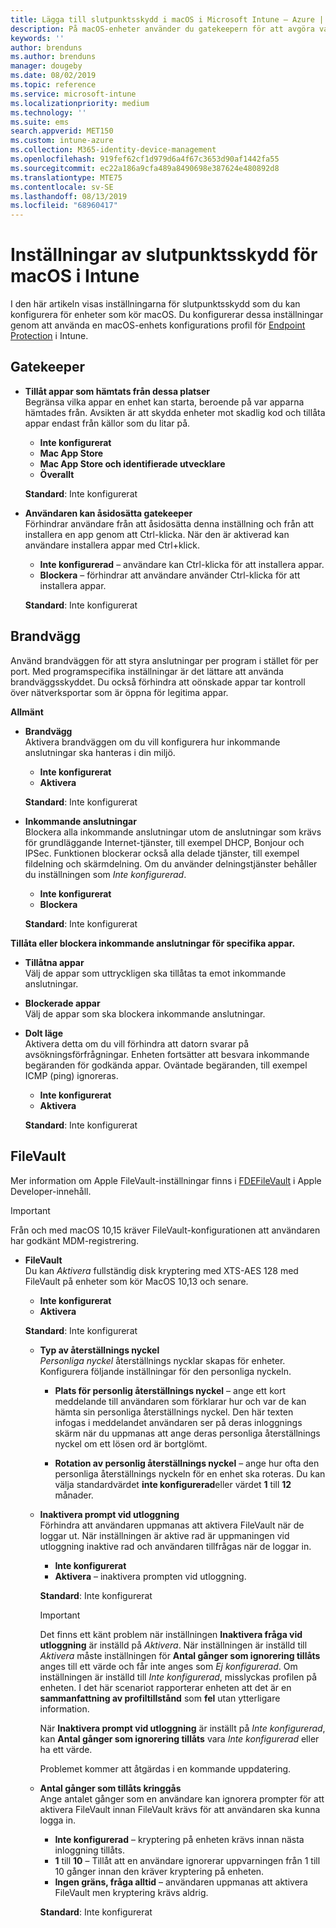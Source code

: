 ```yaml
---
title: Lägga till slutpunktsskydd i macOS i Microsoft Intune – Azure | Microsoft Docs
description: På macOS-enheter använder du gatekeepern för att avgöra var appar kan installeras, inklusive Mac App Store. Genom att aktivera eller konfigurera en brandvägg kan man också tillåta eller blockera specifika appar, använda Stealthläge och även blockera vissa typer av inkommande anslutningar med Microsoft Intune.
keywords: ''
author: brenduns
ms.author: brenduns
manager: dougeby
ms.date: 08/02/2019
ms.topic: reference
ms.service: microsoft-intune
ms.localizationpriority: medium
ms.technology: ''
ms.suite: ems
search.appverid: MET150
ms.custom: intune-azure
ms.collection: M365-identity-device-management
ms.openlocfilehash: 919fef62cf1d979d6a4f67c3653d90af1442fa55
ms.sourcegitcommit: ec22a186a9cfa489a8490698e387624e480892d8
ms.translationtype: MTE75
ms.contentlocale: sv-SE
ms.lasthandoff: 08/13/2019
ms.locfileid: "68960417"
---
```

# <a name="macos-endpoint-protection-settings-in-intune"></a>Inställningar av slutpunktsskydd för macOS i Intune  

I den här artikeln visas inställningarna för slutpunktsskydd som du kan konfigurera för enheter som kör macOS. Du konfigurerar dessa inställningar genom att använda en macOS-enhets konfigurations profil för [Endpoint Protection](endpoint-protection-configure.md) i Intune.  

## <a name="gatekeeper"></a>Gatekeeper  

- **Tillåt appar som hämtats från dessa platser**  
  Begränsa vilka appar en enhet kan starta, beroende på var apparna hämtades från. Avsikten är att skydda enheter mot skadlig kod och tillåta appar endast från källor som du litar på.  

  - **Inte konfigurerat**  
  - **Mac App Store**  
  - **Mac App Store och identifierade utvecklare**  
  - **Överallt**  

  **Standard**: Inte konfigurerat  

- **Användaren kan åsidosätta gatekeeper**  
  Förhindrar användare från att åsidosätta denna inställning och från att installera en app genom att Ctrl-klicka. När den är aktiverad kan användare installera appar med Ctrl+klick.  
 
  - **Inte konfigurerad** – användare kan Ctrl-klicka för att installera appar.  
  - **Blockera** – förhindrar att användare använder Ctrl-klicka för att installera appar.  

  **Standard**: Inte konfigurerat  

## <a name="firewall"></a>Brandvägg  

Använd brandväggen för att styra anslutningar per program i stället för per port. Med programspecifika inställningar är det lättare att använda brandväggsskyddet. Du också förhindra att oönskade appar tar kontroll över nätverksportar som är öppna för legitima appar.  

**Allmänt**
- **Brandvägg**  
  Aktivera brandväggen om du vill konfigurera hur inkommande anslutningar ska hanteras i din miljö.  
  - **Inte konfigurerat**  
  - **Aktivera**  

  **Standard**: Inte konfigurerat  

- **Inkommande anslutningar**  
  Blockera alla inkommande anslutningar utom de anslutningar som krävs för grundläggande Internet-tjänster, till exempel DHCP, Bonjour och IPSec. Funktionen blockerar också alla delade tjänster, till exempel fildelning och skärmdelning. Om du använder delningstjänster behåller du inställningen som *Inte konfigurerad*.  
  - **Inte konfigurerat**  
  - **Blockera**  

  **Standard**: Inte konfigurerat  

**Tillåta eller blockera inkommande anslutningar för specifika appar.**  

  - **Tillåtna appar**  
    Välj de appar som uttryckligen ska tillåtas ta emot inkommande anslutningar.  

  - **Blockerade appar**  
    Välj de appar som ska blockera inkommande anslutningar.  

  - **Dolt läge**  
    Aktivera detta om du vill förhindra att datorn svarar på avsökningsförfrågningar. Enheten fortsätter att besvara inkommande begäranden för godkända appar. Oväntade begäranden, till exempel ICMP (ping) ignoreras.  
    - **Inte konfigurerat**  
    - **Aktivera**  

    **Standard**: Inte konfigurerat  

## <a name="filevault"></a>FileVault  
Mer information om Apple FileVault-inställningar finns i [FDEFileVault](https://developer.apple.com/documentation/devicemanagement/fdefilevault) i Apple Developer-innehåll. 

> [!IMPORTANT]  
> Från och med macOS 10,15 kräver FileVault-konfigurationen att användaren har godkänt MDM-registrering. 

- **FileVault**  
  Du kan *Aktivera* fullständig disk kryptering med XTS-AES 128 med FileVault på enheter som kör MacOS 10,13 och senare.  
  - **Inte konfigurerat**  
  - **Aktivera**  

  **Standard**: Inte konfigurerat  

  - **Typ av återställnings nyckel**  
    *Personliga nyckel* återställnings nycklar skapas för enheter. Konfigurera följande inställningar för den personliga nyckeln.  

    - **Plats för personlig återställnings nyckel** – ange ett kort meddelande till användaren som förklarar hur och var de kan hämta sin personliga återställnings nyckel. Den här texten infogas i meddelandet användaren ser på deras inloggnings skärm när du uppmanas att ange deras personliga återställnings nyckel om ett lösen ord är bortglömt.  
      
    - **Rotation av personlig återställnings nyckel** – ange hur ofta den personliga återställnings nyckeln för en enhet ska roteras. Du kan välja standardvärdet **inte konfigurerad**eller värdet **1** till **12** månader.  

  - **Inaktivera prompt vid utloggning**  
    Förhindra att användaren uppmanas att aktivera FileVault när de loggar ut.  När inställningen är aktive rad är uppmaningen vid utloggning inaktive rad och användaren tillfrågas när de loggar in.  
    - **Inte konfigurerat**  
    - **Aktivera** – inaktivera prompten vid utloggning.

    **Standard**: Inte konfigurerat  

     > [!IMPORTANT]  
     > Det finns ett känt problem när inställningen **Inaktivera fråga vid utloggning** är inställd på *Aktivera*. När inställningen är inställd till *Aktivera* måste inställningen för **Antal gånger som ignorering tillåts** anges till ett värde och får inte anges som *Ej konfigurerad*. Om inställningen är inställd till *Inte konfigurerad*, misslyckas profilen på enheten. I det här scenariot rapporterar enheten att det är en **sammanfattning av profiltillstånd** som **fel** utan ytterligare information.
     > 
     > När **Inaktivera prompt vid utloggning** är inställt på *Inte konfigurerad*, kan **Antal gånger som ignorering tillåts** vara *Inte konfigurerad* eller ha ett värde.  
     > 
     > Problemet kommer att åtgärdas i en kommande uppdatering. 

  - **Antal gånger som tillåts kringgås**  
  Ange antalet gånger som en användare kan ignorera prompter för att aktivera FileVault innan FileVault krävs för att användaren ska kunna logga in.  

    - **Inte konfigurerad** – kryptering på enheten krävs innan nästa inloggning tillåts.  
    - **1** till **10** – Tillåt att en användare ignorerar uppvarningen från 1 till 10 gånger innan den kräver kryptering på enheten.  
    - **Ingen gräns, fråga alltid** – användaren uppmanas att aktivera FileVault men kryptering krävs aldrig.  
 
    **Standard**: Inte konfigurerat  


